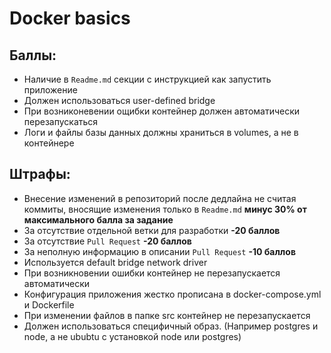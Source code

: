 # Docker basics

## Баллы:
* Наличие в `Readme.md` секции с инструкцией как запустить приложение
* Должен использоваться user-defined bridge
* При возниконевении ощибки контейнер должен автоматически перезапускаться
* Логи и файлы базы данных должны храниться в volumes, а не в контейнере

## Штрафы:
* Внесение изменений в репозиторий после дедлайна не считая коммиты, вносящие изменения только в `Readme.md` **минус 30% от максимального балла за задание**
* За отсутствие отдельной ветки для разработки **-20 баллов**
* За отсутствие `Pull Request` **-20 баллов**
* За неполную информацию в описании `Pull Request` **-10 баллов**
* Используется default bridge network driver
* При возникновении ошибки контейнер не перезапускается автоматически
* Конфигурация приложения жестко прописана в docker-compose.yml и Dockerfile
* При изменении файлов в папке src контейнер не перезапускается
* Должен использоваться специфичный образ. (Например postgres и node, а не ububtu с установкой node или postgres)